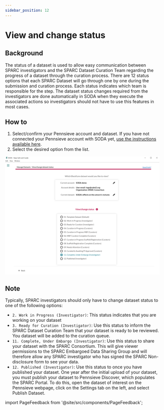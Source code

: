 ```yaml
---
sidebar_position: 12
---
```


# View and change status

## Background

The status of a dataset is used to allow easy communication between SPARC investigators and the SPARC Dataset Curation Team regarding the progress of a dataset through the curation process. There are 12 status options that each SPARC Dataset will go through one by one during the submission and curation process. Each status indicates which team is responsible for the step. The dataset status changes required from the investigators are done automatically in SODA when they execute the associated actions so investigators should not have to use this features in most cases.

## How to

1. Select/confirm your Pennsieve account and dataset. If you have not connected your Pennsieve account with SODA yet, [use the instructions available here](./connect-your-pennsieve-account-with-soda).
2. Select the desired option from the list.

![](https://github.com/fairdataihub/SODA-for-SPARC/blob/main/docs/documentation/Manage-datasets/View-change-status/view-change-status.PNG?raw=true)

## Note

Typically, SPARC investigators should only have to change dataset status to one of the following options:

- `2. Work in Progress (Investigator)`: This status indicates that you are working on your dataset
- `3. Ready for Curation (Investigator)`: Use this status to inform the SPARC Dataset Curation Team that your dataset is ready to be reviewed. You dataset will be added to the curation queue.
- `11. Complete, Under Embargo (Investigator)`: Use this status to share your dataset with the SPARC Consortium. This will give viewer permissions to the SPARC Embargoed Data Sharing Group and will therefore allow any SPARC investigator who has signed the SPARC Non-disclosure form to see your data.
- `12. Published (Investigator)`: Use this status to once you have published your dataset. One year after the initial upload of your dataset, you must publish your dataset to Pennsieve Discover, which populates the SPARC Portal. To do this, open the dataset of interest on the Pennsieve webpage, click on the Settings tab on the left, and select Publish Dataset.

import PageFeedback from '@site/src/components/PageFeedback';

<PageFeedback />
